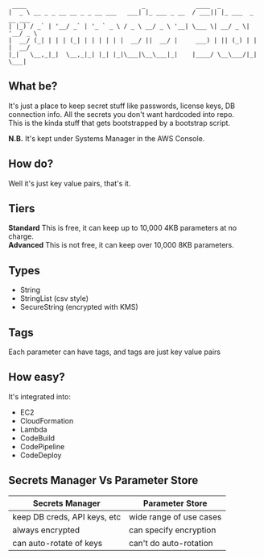 ```
 ____                                _              ____  _
|  _ \ __ _ _ __ __ _ _ __ ___   ___| |_ ___ _ __  / ___|| |_ ___  _ __ ___
| |_) / _` | '__/ _` | '_ ` _ \ / _ \ __/ _ \ '__| \___ \| __/ _ \| '__/ _ \
|  __/ (_| | | | (_| | | | | | |  __/ ||  __/ |     ___) | || (_) | | |  __/
|_|   \__,_|_|  \__,_|_| |_| |_|\___|\__\___|_|    |____/ \__\___/|_|  \___|
```

## What be?
It's just a place to keep secret stuff like passwords, license keys, DB connection info. All the secrets you don't want hardcoded into repo.  
This is the kinda stuff that gets bootstrapped by a bootstrap script.

**N.B.** It's kept under Systems Manager in the AWS Console.

## How do?
Well it's just key value pairs, that's it.

## Tiers
**Standard** This is free, it can keep up to 10,000 4KB parameters at no charge.  
**Advanced** This is not free, it can keep over 10,000 8KB parameters.

## Types
* String
* StringList (csv style)
* SecureString (encrypted with KMS)

## Tags
Each parameter can have tags, and tags are just key value pairs


## How easy?
It's integrated into:
* EC2
* CloudFormation
* Lambda
* CodeBuild
* CodePipeline
* CodeDeploy


## Secrets Manager Vs Parameter Store

| Secrets Manager | Parameter Store | 
|-----------------|-----------------|
| keep DB creds, API keys, etc | wide range of use cases |
| always encrypted | can specify encryption |  
| can auto-rotate of keys      | can't do auto-rotation |
